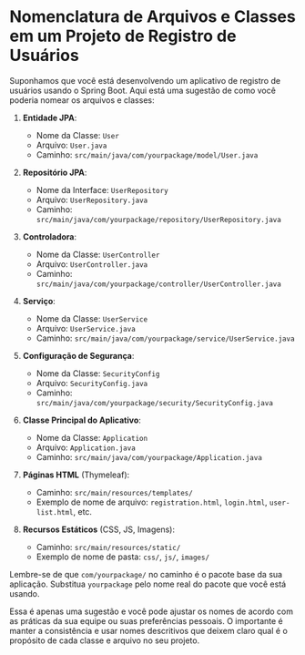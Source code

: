 # Nomenclatura de Arquivos e Classes em um Projeto de Registro de Usuários

Suponhamos que você está desenvolvendo um aplicativo de registro de usuários usando o Spring Boot. Aqui está uma sugestão de como você poderia nomear os arquivos e classes:

1. **Entidade JPA**:
   - Nome da Classe: `User`
   - Arquivo: `User.java`
   - Caminho: `src/main/java/com/yourpackage/model/User.java`

2. **Repositório JPA**:
   - Nome da Interface: `UserRepository`
   - Arquivo: `UserRepository.java`
   - Caminho: `src/main/java/com/yourpackage/repository/UserRepository.java`

3. **Controladora**:
   - Nome da Classe: `UserController`
   - Arquivo: `UserController.java`
   - Caminho: `src/main/java/com/yourpackage/controller/UserController.java`

4. **Serviço**:
   - Nome da Classe: `UserService`
   - Arquivo: `UserService.java`
   - Caminho: `src/main/java/com/yourpackage/service/UserService.java`

5. **Configuração de Segurança**:
   - Nome da Classe: `SecurityConfig`
   - Arquivo: `SecurityConfig.java`
   - Caminho: `src/main/java/com/yourpackage/security/SecurityConfig.java`

6. **Classe Principal do Aplicativo**:
   - Nome da Classe: `Application`
   - Arquivo: `Application.java`
   - Caminho: `src/main/java/com/yourpackage/Application.java`

7. **Páginas HTML** (Thymeleaf):
   - Caminho: `src/main/resources/templates/`
   - Exemplo de nome de arquivo: `registration.html`, `login.html`, `user-list.html`, etc.

8. **Recursos Estáticos** (CSS, JS, Imagens):
   - Caminho: `src/main/resources/static/`
   - Exemplo de nome de pasta: `css/`, `js/`, `images/`

Lembre-se de que `com/yourpackage/` no caminho é o pacote base da sua aplicação. Substitua `yourpackage` pelo nome real do pacote que você está usando.

Essa é apenas uma sugestão e você pode ajustar os nomes de acordo com as práticas da sua equipe ou suas preferências pessoais. O importante é manter a consistência e usar nomes descritivos que deixem claro qual é o propósito de cada classe e arquivo no seu projeto.
